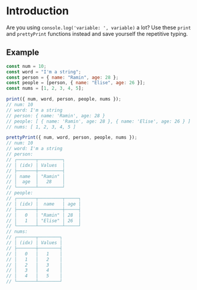 # Introduction

Are you using `console.log('variable: ', variable)` a lot?
Use these `print` and `prettyPrint` functions instead and save yourself the repetitive typing.

## Example

```js
const num = 10;
const word = "I'm a string";
const person = { name: "Ramin", age: 28 };
const people = [person, { name: "Elise", age: 26 }];
const nums = [1, 2, 3, 4, 5];

print({ num, word, person, people, nums });
// num: 10
// word: I'm a string
// person: { name: 'Ramin', age: 28 }
// people: [ { name: 'Ramin', age: 28 }, { name: 'Elise', age: 26 } ]
// nums: [ 1, 2, 3, 4, 5 ]

prettyPrint({ num, word, person, people, nums });
// num: 10
// word: I'm a string
// person:
// ┌───────┬─────────┐
// │ (idx) │ Values  │
// ├───────┼─────────┤
// │ name  │ "Ramin" │
// │  age  │   28    │
// └───────┴─────────┘
// people:
// ┌───────┬─────────┬─────┐
// │ (idx) │  name   │ age │
// ├───────┼─────────┼─────┤
// │   0   │ "Ramin" │ 28  │
// │   1   │ "Elise" │ 26  │
// └───────┴─────────┴─────┘
// nums:
// ┌───────┬────────┐
// │ (idx) │ Values │
// ├───────┼────────┤
// │   0   │   1    │
// │   1   │   2    │
// │   2   │   3    │
// │   3   │   4    │
// │   4   │   5    │
// └───────┴────────┘
```
